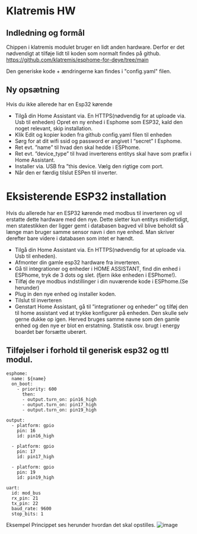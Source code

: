 # Klatremis HW
## Indledning og formål
Chippen i klatremis modulet bruger en lidt anden hardware. Derfor er det nødvendigt at tilføje lidt til koden som 
normalt findes på github. https://github.com/klatremis/esphome-for-deye/tree/main

Den generiske kode + ændringerne kan findes i "config.yaml" filen.

## Ny opsætning
 Hvis du ikke allerede har en Esp32 kørende
 
* Tilgå din Home Assistant via. En HTTPS(nødvendig for at uploade via. Usb til enheden)
Opret en ny enhed i Esphome som ESP32, kald den noget relevant, skip installation.
* Klik Edit og kopier koden fra github config.yaml filen til enheden
* Sørg for at dit wifi ssid og password er angivet I “secret” I Esphome.
* Ret evt. ”name” til hvad den skal hedde i ESPhome.
* Ret evt. ”device_type” til hvad inverterens entitys skal have som præfix i Home Assistant.
* Installer via. USB fra ”this device. Vælg den rigtige com port.
* Når den er færdig tilslut ESPen til inverter.

# Eksisterende ESP32 installation
Hvis du allerede har en ESP32 kørende med modbus til inverteren og vil erstatte dette hardware med den nye.
Dette sletter kun entitys midlertidigt, men statestikken der ligger gemt i databasen bagved vil blive beholdt så længe 
man bruger samme sensor navn i den nye enhed. Man skriver derefter bare videre i databasen som intet er hændt.
* Tilgå din Home Assistant via. En HTTPS(nødvendig for at uploade via. Usb til enheden).
* Afmonter din gamle esp32 hardware fra inverteren.
* Gå til integrationer og enheder i HOME ASSISTANT, find din enhed i ESPhome, tryk de 3 dots og slet. (fjern ikke 
enheden i ESPhome!).
* Tilføj de nye modbus indstillinger i din nuværende kode i ESPhome.(Se herunder)
* Plug in den nye enhed og installer koden.
* Tilslut til inverteren
* Genstart Home Assistant, gå til ”integrationer og enheder” og tilføj den til home assistant ved at trykke 
konfigurer på enheden. Den skulle selv gerne dukke op igen.
Herved bruges samme navne som den gamle enhed og den nye er blot en erstatning. Statistik osv. brugt i energy 
boardet bør forsætte uberørt.

## Tilføjelser i forhold til generisk esp32 og ttl modul.
```
esphome:
  name: ${name}
  on_boot: 
    - priority: 600
      then: 
      - output.turn_on: pin16_high
      - output.turn_on: pin17_high
      - output.turn_on: pin19_high

output:
  - platform: gpio
    pin: 16
    id: pin16_high
    
  - platform: gpio
    pin: 17
    id: pin17_high
    
  - platform: gpio
    pin: 19
    id: pin19_high

uart:
  id: mod_bus
  rx_pin: 21
  tx_pin: 22
  baud_rate: 9600
  stop_bits: 1
```
Eksempel 
Princippet ses herunder hvordan det skal opstilles.
![image](https://github.com/klatremis/hw/assets/22115157/2ee8a79d-8b8c-47cc-ad43-56c0512be632)

